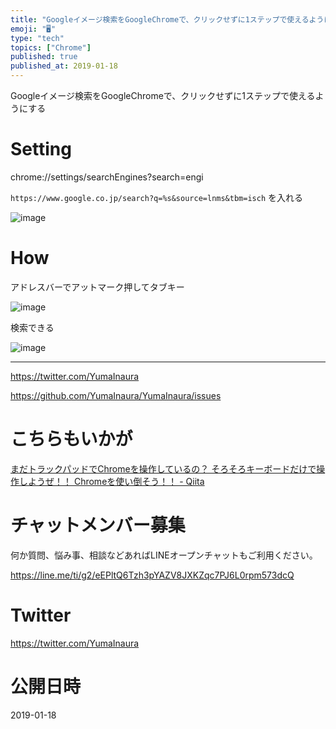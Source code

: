 ```yaml
---
title: "Googleイメージ検索をGoogleChromeで、クリックせずに1ステップで使えるようにする"
emoji: "🖥"
type: "tech"
topics: ["Chrome"]
published: true
published_at: 2019-01-18
---
```


Googleイメージ検索をGoogleChromeで、クリックせずに1ステップで使えるようにする

# Setting

chrome://settings/searchEngines?search=engi

`https://www.google.co.jp/search?q=%s&source=lnms&tbm=isch` を入れる

![image](https://user-images.githubusercontent.com/13635059/51359209-0a6c3f80-1b0a-11e9-9c3d-ab0bb0eddf3e.png)

# How

アドレスバーでアットマーク押してタブキー

![image](https://user-images.githubusercontent.com/13635059/51359255-3edffb80-1b0a-11e9-9278-0d06eade9b84.png)

検索できる

![image](https://user-images.githubusercontent.com/13635059/51359257-42738280-1b0a-11e9-819c-369835013fd5.png)


---

https://twitter.com/YumaInaura

https://github.com/YumaInaura/YumaInaura/issues

# こちらもいかが

[まだトラックパッドでChromeを操作しているの？ そろそろキーボードだけで操作しようぜ！！ Chromeを使い倒そう！！ - Qiita](https://qiita.com/dodonki1223/items/205a937c21030d1a511e#comment-5fb92ba47f0080bcf5a6)








<!-- Update From Qiita API -->

# チャットメンバー募集


何か質問、悩み事、相談などあればLINEオープンチャットもご利用ください。

https://line.me/ti/g2/eEPltQ6Tzh3pYAZV8JXKZqc7PJ6L0rpm573dcQ





# Twitter


https://twitter.com/YumaInaura


<!-- Update From Qiita API -->



# 公開日時

2019-01-18
